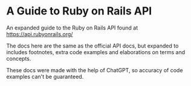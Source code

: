 # A Guide to Ruby on Rails API

An expanded guide to the Ruby on Rails API found at https://api.rubyonrails.org/

The docs here are the same as the official API docs, but expanded to includes footnotes, extra code examples and elaborations on terms and concepts.

These docs were made with the help of ChatGPT, so accuracy of code examples can't be guaranteed.